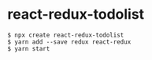 # react-redux-todolist

```
$ npx create react-redux-todolist
$ yarn add --save redux react-redux
$ yarn start
```